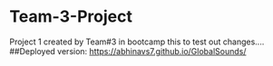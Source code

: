 # Team-3-Project
Project 1 created by Team#3 in bootcamp this to test out changes....
##Deployed version:
https://abhinavs7.github.io/GlobalSounds/

